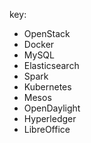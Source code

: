 key:
  - OpenStack
  - Docker      
  - MySQL
  - Elasticsearch
  - Spark
  - Kubernetes
  - Mesos
  - OpenDaylight
  - Hyperledger
  - LibreOffice
